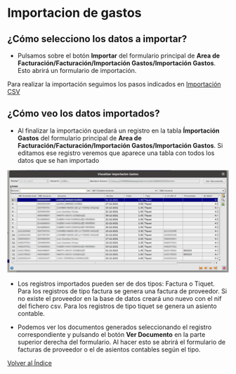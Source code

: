 # Importacion de gastos

## ¿Cómo selecciono los datos a importar?

* Pulsamos sobre el botón **Importar** del formulario principal de **Area de Facturación/Facturación/Importación Gastos/Importación Gastos**. Esto abrirá un formulario de importación.

Para realizar la importación seguimos los pasos indicados en [Importación CSV](../../../../modulos/area_facturacion/facturacion/importacioncsv.md)


## ¿Cómo veo los datos importados?

* Al finalizar la importación quedará un registro en la tabla **Ímportación Gastos** del formulario principal de **Area de Facturación/Facturación/Importación Gastos/Importación Gastos**. Si editamos ese registro veremos que aparece una tabla con todos los datos que se han importado

![Datos importados](./img/igdatosimportados.png)

* Los registros importados pueden ser de dos tipos: Factura o Tiquet. Para los registros de tipo factura se genera una factura de proveedor. Si no existe el proveedor en la base de datos creará uno nuevo con el nif del fichero csv. Para los registros de tipo tiquet se genera un asiento contable.

* Podemos ver los documentos generados seleccionando el registro correspondiente y pulsando el botón **Ver Documento** en la parte superior derecha del formulario. Al hacer esto se abrirá el formulario de facturas de proveedor o el de asientos contables según el tipo.

[Volver al Índice](../../index.md)